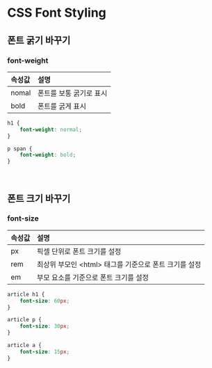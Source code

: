 # CSS Font Styling
## 폰트 굵기 바꾸기
### font-weight
속성값 | 설명
:--- | :---
nomal | 폰트를 보통 굵기로 표시
bold | 폰트를 굵게 표시

``` css
h1 {
    font-weight: normal;
}

p span {
    font-weight: bold;
}
```

<br>

## 폰트 크기 바꾸기
### font-size
속성값 | 설명
:--- | :---
px | 픽셀 단위로 폰트 크기를 설정
rem | 최상위 부모인 \<html> 태그를 기준으로 폰트 크기를 설정
em | 부모 요소를 기준으로 폰트 크기를 설정

``` css
article h1 {
    font-size: 60px;
}

article p {
    font-size: 30px;
}

article a {
    font-size: 15px;
}
```